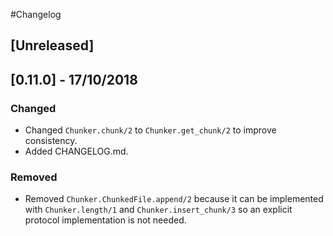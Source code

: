 #Changelog

## [Unreleased]

## [0.11.0] - 17/10/2018

### Changed
- Changed `Chunker.chunk/2` to `Chunker.get_chunk/2` to improve consistency.
- Added CHANGELOG.md.

### Removed
- Removed `Chunker.ChunkedFile.append/2` because it can be implemented with
  `Chunker.length/1` and `Chunker.insert_chunk/3` so an explicit protocol
  implementation is not needed.
